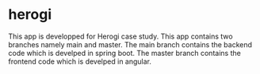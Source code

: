 # herogi

This app is developped for Herogi case study. 
This app contains two branches namely main and master.
The main branch contains the backend code which is develped in spring boot.
The master branch contains the frontend code which is develped in angular.

